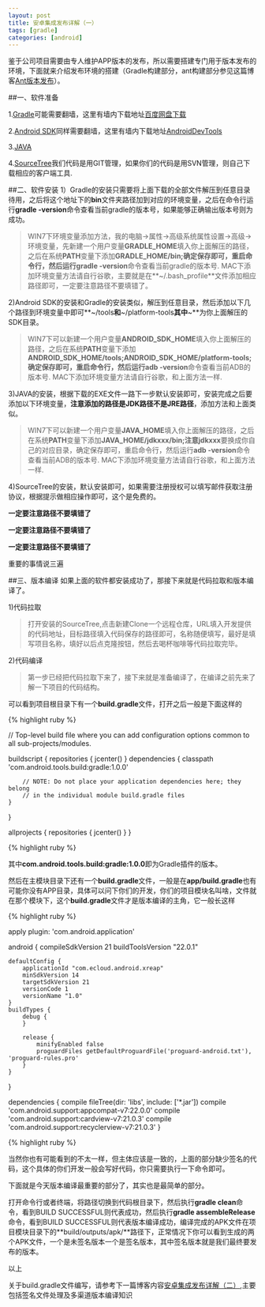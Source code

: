 ```yaml
---
layout: post
title: 安卓集成发布详解（一）
tags: [gradle]
categories: [android]
---
```


鉴于公司项目需要由专人维护APP版本的发布，所以需要搭建专门用于版本发布的环境，下面就来介绍发布环境的搭建（Gradle构建部分，ant构建部分参见这篇博客[Ant版本发布](http://frank-zhu.github.io/android/2014/05/23/android-ant/)）。

##一、软件准备

1.[Gradle](http://gradle.org/downloads/)可能需要翻墙，这里有墙内下载地址[百度网盘下载](http://pan.baidu.com/s/1hqja0fU)

2.[Android SDK](http://developer.android.com/sdk/index.html)同样需要翻墙，这里有墙内下载地址[AndroidDevTools](https://github.com/inferjay/AndroidDevTools)

3.[JAVA](http://www.java.com/en/download/)

4.[SourceTree](https://www.sourcetreeapp.com/download/)我们代码是用GIT管理，如果你们的代码是用SVN管理，则自己下载相应的客户端工具.

##二、软件安装
1）Gradle的安装只需要将上面下载的全部文件解压到任意目录待用，之后将这个地址下的**bin**文件夹路径加到对应的环境变量，之后在命令行运行**gradle -version**命令查看当前gradle的版本号，如果能够正确输出版本号则为成功。
>WIN7下环境变量添加方法，我的电脑→属性→高级系统属性设置→高级→环境变量，先新建一个用户变量**GRADLE_HOME**填入你上面解压的路径，之后在系统**PATH**变量下添加**GRADLE_HOME/bin;**确定保存即可，重启命令行，然后运行**gradle -version**命令查看当前gradle的版本号.
>MAC下添加环境变量方法请自行谷歌，主要就是在**~/.bash_profile**文件添加相应路径即可，一定要注意路径不要填错了。

2)Android SDK的安装和Gradle的安装类似，解压到任意目录，然后添加以下几个路径到环境变量中即可**~/tools**和**~/platform-tools**其中**~**为你上面解压的SDK目录。
>WIN7下可以新建一个用户变量**ANDROID_SDK_HOME**填入你上面解压的路径，之后在系统**PATH**变量下添加**ANDROID_SDK_HOME/tools;ANDROID_SDK_HOME/platform-tools;**确定保存即可，重启命令行，然后运行**adb -version**命令查看当前ADB的版本号.
>MAC下添加环境变量方法请自行谷歌，和上面方法一样.

3)JAVA的安装，根据下载的EXE文件一路下一步默认安装即可，安装完成之后要添加以下环境变量，**注意添加的路径是JDK路径不是JRE路径**，添加方法和上面类似。
>WIN7下可以新建一个用户变量**JAVA_HOME**填入你上面解压的路径，之后在系统**PATH**变量下添加**JAVA_HOME/jdkxxx/bin;**注意**jdkxxx**要换成你自己的对应目录，确定保存即可，重启命令行，然后运行**adb -version**命令查看当前ADB的版本号.
>MAC下添加环境变量方法请自行谷歌，和上面方法一样.

4)SourceTree的安装，默认安装即可，如果需要注册授权可以填写邮件获取注册协议，根据提示做相应操作即可，这个是免费的。

**一定要注意路径不要填错了**

**一定要注意路径不要填错了**

**一定要注意路径不要填错了**

重要的事情说三遍

##三、版本编译
如果上面的软件都安装成功了，那接下来就是代码拉取和版本编译了。

1)代码拉取
>打开安装的SourceTree,点击新建Clone一个远程仓库，URL填入开发提供的代码地址，目标路径填入代码保存的路径即可，名称随便填写，最好是填写项目名称，填好以后点克隆按钮，然后去喝杯咖啡等代码拉取完毕。

2)代码编译
>第一步已经把代码拉取下来了，接下来就是准备编译了，在编译之前先来了解一下项目的代码结构。

可以看到项目根目录下有一个**build.gradle**文件，打开之后一般是下面这样的

{% highlight ruby %}

// Top-level build file where you can add configuration options common to all sub-projects/modules.

buildscript {
    repositories {
        jcenter()
    }
    dependencies {
        classpath 'com.android.tools.build:gradle:1.0.0'

        // NOTE: Do not place your application dependencies here; they belong
        // in the individual module build.gradle files
    }
}

allprojects {
    repositories {
        jcenter()
    }
}

{% highlight ruby %}

其中**com.android.tools.build:gradle:1.0.0**即为Gradle插件的版本。

然后在主模块目录下还有一个**build.gradle**文件，一般是在**app/build.gradle**也有可能你没有APP目录，具体可以问下你们的开发，你们的项目模块名叫啥，文件就在那个模块下，这个**build.gradle**文件才是版本编译的主角，它一般长这样

{% highlight ruby %}

apply plugin: 'com.android.application'

android {
    compileSdkVersion 21
    buildToolsVersion "22.0.1"

    defaultConfig {
        applicationId "com.ecloud.android.xreap"
        minSdkVersion 14
        targetSdkVersion 21
        versionCode 1
        versionName "1.0"
    }
    buildTypes {
        debug {
        }

        release {
            minifyEnabled false
            proguardFiles getDefaultProguardFile('proguard-android.txt'), 'proguard-rules.pro'
        }
    }
}

dependencies {
    compile fileTree(dir: 'libs', include: ['*.jar'])
    compile 'com.android.support:appcompat-v7:22.0.0'
    compile 'com.android.support:cardview-v7:21.0.3'
    compile 'com.android.support:recyclerview-v7:21.0.3'
}

{% highlight ruby %}

当然你也有可能看到的不太一样，但主体应该是一致的，上面的部分缺少签名的代码，这个具体的你们开发一般会写好代码，你只需要执行一下命令即可。

下面就是今天版本编译最重要的部分了，其实也是最简单的部分。

打开命令行或者终端，将路径切换到代码根目录下，然后执行**gradle clean**命令，看到BUILD SUCCESSFUL则代表成功，然后执行**gradle assembleRelease**命令，看到BUILD SUCCESSFUL则代表版本编译成功，编译完成的APK文件在项目模块目录下的**build/outputs/apk/**路径下，正常情况下你可以看到生成的两个APK文件，一个是未签名版本一个是签名版本，其中签名版本就是我们最终要发布的版本。

以上

关于build.gradle文件编写，请参考下一篇博客内容[安卓集成发布详解（二）](),主要包括签名文件处理及多渠道版本编译知识
